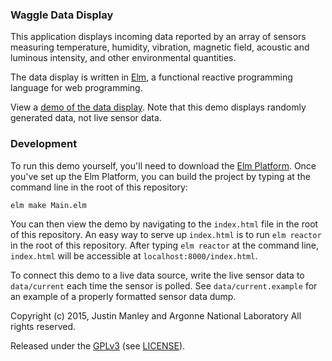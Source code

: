 ### Waggle Data Display

This application displays incoming data reported by an array of sensors measuring temperature, humidity, vibration, magnetic field, acoustic and luminous intensity, and other environmental quantities.

The data display is written in [Elm](http://elm-lang.org/), a functional reactive programming language for web programming.

View a [demo of the data display](). Note that this demo displays randomly generated data, not live sensor data.

### Development

To run this demo yourself, you'll need to download the [Elm Platform](http://elm-lang.org/install). Once you've set up the Elm Platform, you can build the project by typing at the command line in the root of this repository:

```bash
elm make Main.elm
```

You can then view the demo by navigating to the `index.html` file in the root of this repository. An easy way to serve up `index.html` is to run `elm reactor` in the root of this repository. After typing `elm reactor` at the command line, `index.html` will be accessible at `localhost:8000/index.html`.

To connect this demo to a live data source, write the live sensor data to `data/current` each time the sensor is polled. See `data/current.example` for an example of a properly formatted sensor data dump.

Copyright (c) 2015, Justin Manley and Argonne National Laboratory
All rights reserved.

Released under the [GPLv3](http://www.gnu.org/licenses/gpl.html) (see [LICENSE](./LICENSE)).
